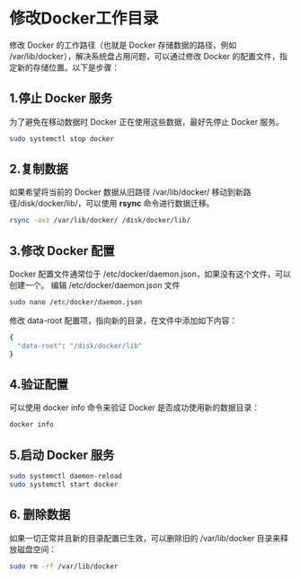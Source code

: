 # 修改Docker工作目录	

修改 Docker 的工作路径（也就是 Docker 存储数据的路径，例如 /var/lib/docker），解决系统盘占用问题，可以通过修改 Docker 的配置文件，指定新的存储位置。以下是步骤：

## 1.停止 Docker 服务

为了避免在移动数据时 Docker 正在使用这些数据，最好先停止 Docker 服务。

```bash
sudo systemctl stop docker
```

## 2.复制数据

如果希望将当前的 Docker 数据从旧路径 /var/lib/docker/ 移动到新路径/disk/docker/lib/，可以使用 **rsync** 命令进行数据迁移。

```bash
rsync -avz /var/lib/docker/ /disk/docker/lib/
```

## 3.修改 Docker 配置

Docker 配置文件通常位于 /etc/docker/daemon.json，如果没有这个文件，可以创建一个。
编辑 /etc/docker/daemon.json 文件

```bash
sudo nano /etc/docker/daemon.json
```

修改 data-root 配置项，指向新的目录，在文件中添加如下内容：

```bash
{
  "data-root": "/disk/docker/lib"
}
```
## 4.验证配置

可以使用 docker info 命令来验证 Docker 是否成功使用新的数据目录：

```bash
docker info
```
## 5.启动 Docker 服务

```bash
sudo systemctl daemon-reload
sudo systemctl start docker
```

## 6.  删除数据
如果一切正常并且新的目录配置已生效，可以删除旧的 /var/lib/docker 目录来释放磁盘空间：

```bash
sudo rm -rf /var/lib/docker
```
